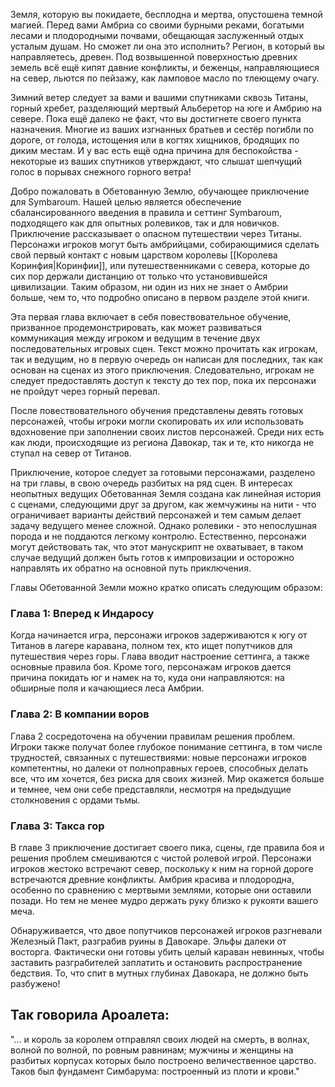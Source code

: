 Земля, которую вы покидаете, бесплодна и мертва, опустошена темной магией. Перед вами Амбриа со своими бурными реками, богатыми лесами и плодородными почвами, обещающая заслуженный отдых усталым душам. Но сможет ли она это исполнить? Регион, в который вы направляетесь, древен. Под возвышенной поверхностью древних земель всё ещё кипят давние конфликты, и беженцы, направляющиеся на север, льются по пейзажу, как ламповое масло по тлеющему очагу.

Зимний ветер следует за вами и вашими спутниками сквозь Титаны, горный хребет, разделяющий мертвый Альберетор на юге и Амбрию на севере. Пока ещё далеко не факт, что вы достигнете своего пункта назначения. Многие из ваших изгнанных братьев и сестёр погибли по дороге, от голода, истощения или в когтях хищников, бродящих по диким местам. И у вас есть ещё одна причина для беспокойства - некоторые из ваших спутников утверждают, что слышат шепчущий голос в порывах снежного горного ветра!

Добро пожаловать в Обетованную Землю, обучающее приключение для Symbaroum. Нашей целью является обеспечение сбалансированного введения в правила и сеттинг Symbaroum, подходящего как для опытных ролевиков, так и для новичков. Приключение рассказывает о опасном путешествии через Титаны. Персонажи игроков могут быть амбрийцами, собирающимися сделать свой первый контакт с новым царством королевы [[Королева Коринфия|Коринфии]], или путешественниками с севера, которые до сих пор держали дистанцию от только что установившейся цивилизации. Таким образом, ни один из них не знает о Амбрии больше, чем то, что подробно описано в первом разделе этой книги.

  

Эта первая глава включает в себя повествовательное обучение, призванное продемонстрировать, как может развиваться коммуникация между игроком и ведущим в течение двух последовательных игровых сцен. Текст можно прочитать как игрокам, так и ведущим, но в первую очередь он написан для последних, так как основан на сценах из этого приключения. Следовательно, игрокам не следует предоставлять доступ к тексту до тех пор, пока их персонажи не пройдут через горный перевал.

После повествовательного обучения представлены девять готовых персонажей, чтобы игроки могли скопировать их или использовать вдохновение при заполнении своих листов персонажей. Среди них есть как люди, происходящие из региона Давокар, так и те, кто никогда не ступал на север от Титанов.

Приключение, которое следует за готовыми персонажами, разделено на три главы, в свою очередь разбитых на ряд сцен. В интересах неопытных ведущих Обетованная Земля создана как линейная история с сценами, следующими друг за другом, как жемчужины на нити - что ограничивает варианты действий персонажей и тем самым делает задачу ведущего менее сложной. Однако ролевики - это непослушная порода и не поддаются легкому контролю. Естественно, персонажи могут действовать так, что этот манускрипт не охватывает, в таком случае ведущий должен быть готов к импровизации и осторожно направлять их обратно на основной путь приключения.

Главы Обетованной Земли можно кратко описать следующим образом:

### Глава 1: Вперед к Индаросу

Когда начинается игра, персонажи игроков задерживаются к югу от Титанов в лагере каравана, полном тех, кто ищет попутчиков для путешествия через горы. Глава вводит настроение сеттинга, а также основные правила боя. Кроме того, персонажам игроков дается причина покидать юг и намек на то, куда они направляются: на обширные поля и качающиеся леса Амбрии.

### Глава 2: В компании воров

Глава 2 сосредоточена на обучении правилам решения проблем. Игроки также получат более глубокое понимание сеттинга, в том числе трудностей, связанных с путешествиями: новые персонажи игроков компетентны, но далеки от полноправных героев, способных делать все, что им хочется, без риска для своих жизней. Мир окажется больше и темнее, чем они себе представляли, несмотря на предыдущие столкновения с ордами тьмы.

### Глава 3: Такса гор

В главе 3 приключение достигает своего пика, сцены, где правила боя и решения проблем смешиваются с чистой ролевой игрой. Персонажи игроков жестоко встречают север, поскольку к ним на горной дороге встречаются древние конфликты. Амбрия красива и плодородна, особенно по сравнению с мертвыми землями, которые они оставили позади. Но тем не менее мудро держать руку близко к рукояти вашего меча.

Обнаруживается, что двое попутчиков персонажей игроков разгневали Железный Пакт, разграбив руины в Давокаре. Эльфы далеки от восторга. Фактически они готовы убить целый караван невинных, чтобы заставить разграбителей заплатить и остановить распространение бедствия. То, что спит в мутных глубинах Давокара, не должно быть разбужено!

## Так говорила Ароалета:

"... и король за королем отправлял своих людей на смерть, в волнах, волной по волной, по ровным равнинам; мужчины и женщины на разбитых корпусах которых было построено величественное царство. Таков был фундамент Симбарума: построенный из плоти и крови."
